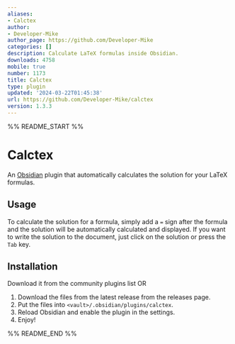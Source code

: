 ```yaml
---
aliases:
- Calctex
author:
- Developer-Mike
author_page: https://github.com/Developer-Mike
categories: []
description: Calculate LaTeX formulas inside Obsidian.
downloads: 4758
mobile: true
number: 1173
title: Calctex
type: plugin
updated: '2024-03-22T01:45:38'
url: https://github.com/Developer-Mike/calctex
version: 1.3.3
---
```


%% README_START %%

# Calctex
An [Obsidian](https://obsidian.md/) plugin that automatically calculates the solution for your LaTeX formulas.

## Usage
To calculate the solution for a formula, simply add a `=` sign after the formula and the solution will be automatically calculated and displayed. If you want to write the solution to the document, just click on the solution or press the `Tab` key.

## Installation
Download it from the community plugins list
OR
1. Download the files from the latest release from the releases page.
2. Put the files into `<vault>/.obsidian/plugins/calctex`.
3. Reload Obsidian and enable the plugin in the settings.
4. Enjoy!


%% README_END %%